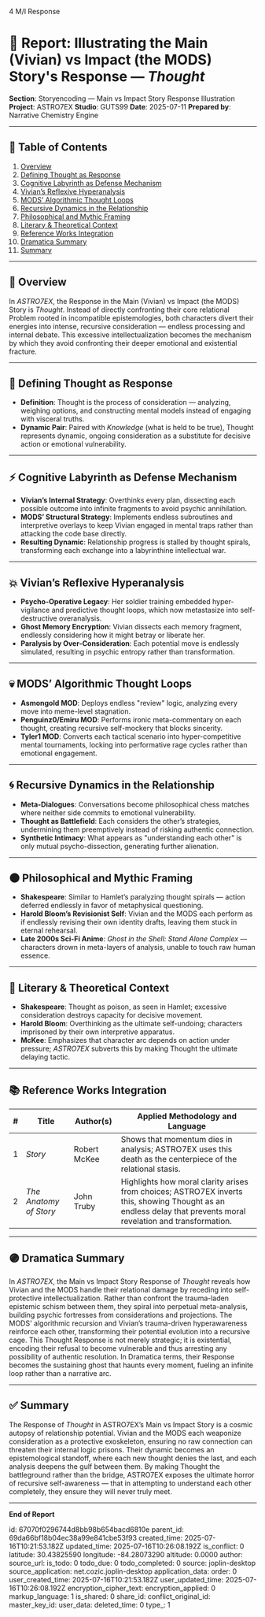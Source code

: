 4 M/I Response

# 📘 Report: Illustrating the Main (Vivian) vs Impact (the MODS) Story's Response — *Thought*

**Section**: Storyencoding — Main vs Impact Story Response Illustration
**Project**: ASTRO7EX
**Studio**: GUTS99
**Date**: 2025-07-11
**Prepared by**: Narrative Chemistry Engine

---

## 📓 Table of Contents

1. [Overview](#overview)
2. [Defining Thought as Response](#defining-thought-as-response)
3. [Cognitive Labyrinth as Defense Mechanism](#cognitive-labyrinth-as-defense-mechanism)
4. [Vivian’s Reflexive Hyperanalysis](#vivians-reflexive-hyperanalysis)
5. [MODS’ Algorithmic Thought Loops](#mods-algorithmic-thought-loops)
6. [Recursive Dynamics in the Relationship](#recursive-dynamics-in-the-relationship)
7. [Philosophical and Mythic Framing](#philosophical-and-mythic-framing)
8. [Literary & Theoretical Context](#literary--theoretical-context)
9. [Reference Works Integration](#reference-works-integration)
10. [Dramatica Summary](#dramatica-summary)
11. [Summary](#summary)

---

## 🧠 Overview

In *ASTRO7EX*, the Response in the Main (Vivian) vs Impact (the MODS) Story is *Thought*. Instead of directly confronting their core relational Problem rooted in incompatible epistemologies, both characters divert their energies into intense, recursive consideration — endless processing and internal debate. This excessive intellectualization becomes the mechanism by which they avoid confronting their deeper emotional and existential fracture.

---

## 🎯 Defining Thought as Response

* **Definition**: Thought is the process of consideration — analyzing, weighing options, and constructing mental models instead of engaging with visceral truths.
* **Dynamic Pair**: Paired with *Knowledge* (what is held to be true), Thought represents dynamic, ongoing consideration as a substitute for decisive action or emotional vulnerability.

---

## ⚡ Cognitive Labyrinth as Defense Mechanism

* **Vivian’s Internal Strategy**: Overthinks every plan, dissecting each possible outcome into infinite fragments to avoid psychic annihilation.
* **MODS’ Structural Strategy**: Implements endless subroutines and interpretive overlays to keep Vivian engaged in mental traps rather than attacking the code base directly.
* **Resulting Dynamic**: Relationship progress is stalled by thought spirals, transforming each exchange into a labyrinthine intellectual war.

---

## 💥 Vivian’s Reflexive Hyperanalysis

* **Psycho-Operative Legacy**: Her soldier training embedded hyper-vigilance and predictive thought loops, which now metastasize into self-destructive overanalysis.
* **Ghost Memory Encryption**: Vivian dissects each memory fragment, endlessly considering how it might betray or liberate her.
* **Paralysis by Over-Consideration**: Each potential move is endlessly simulated, resulting in psychic entropy rather than transformation.

---

## 💀 MODS’ Algorithmic Thought Loops

* **Asmongold MOD**: Deploys endless "review" logic, analyzing every move into meme-level stagnation.
* **Penguinz0/Emiru MOD**: Performs ironic meta-commentary on each thought, creating recursive self-mockery that blocks sincerity.
* **Tyler1 MOD**: Converts each tactical scenario into hyper-competitive mental tournaments, locking into performative rage cycles rather than emotional engagement.

---

## 🌀 Recursive Dynamics in the Relationship

* **Meta-Dialogues**: Conversations become philosophical chess matches where neither side commits to emotional vulnerability.
* **Thought as Battlefield**: Each considers the other’s strategies, undermining them preemptively instead of risking authentic connection.
* **Synthetic Intimacy**: What appears as "understanding each other" is only mutual psycho-dissection, generating further alienation.

---

## 🌑 Philosophical and Mythic Framing

* **Shakespeare**: Similar to Hamlet’s paralyzing thought spirals — action deferred endlessly in favor of metaphysical questioning.
* **Harold Bloom’s Revisionist Self**: Vivian and the MODS each perform as if endlessly revising their own identity drafts, leaving them stuck in eternal rehearsal.
* **Late 2000s Sci-Fi Anime**: *Ghost in the Shell: Stand Alone Complex* — characters drown in meta-layers of analysis, unable to touch raw human essence.

---

## 📖 Literary & Theoretical Context

* **Shakespeare**: Thought as poison, as seen in Hamlet; excessive consideration destroys capacity for decisive movement.
* **Harold Bloom**: Overthinking as the ultimate self-undoing; characters imprisoned by their own interpretive apparatus.
* **McKee**: Emphasizes that character arc depends on action under pressure; *ASTRO7EX* subverts this by making Thought the ultimate delaying tactic.

---

## 📚 Reference Works Integration

| # | **Title**              | **Author(s)** | **Applied Methodology and Language**                                                                                                                            |
| - | ---------------------- | ------------- | --------------------------------------------------------------------------------------------------------------------------------------------------------------- |
| 1 | *Story*                | Robert McKee  | Shows that momentum dies in analysis; ASTRO7EX uses this death as the centerpiece of the relational stasis.                                                     |
| 2 | *The Anatomy of Story* | John Truby    | Highlights how moral clarity arises from choices; ASTRO7EX inverts this, showing Thought as an endless delay that prevents moral revelation and transformation. |

---

## 🟣 Dramatica Summary

In *ASTRO7EX*, the Main vs Impact Story Response of *Thought* reveals how Vivian and the MODS handle their relational damage by receding into self-protective intellectualization. Rather than confront the trauma-laden epistemic schism between them, they spiral into perpetual meta-analysis, building psychic fortresses from considerations and projections. The MODS' algorithmic recursion and Vivian’s trauma-driven hyperawareness reinforce each other, transforming their potential evolution into a recursive cage. This Thought Response is not merely strategic; it is existential, encoding their refusal to become vulnerable and thus arresting any possibility of authentic resolution. In Dramatica terms, their Response becomes the sustaining ghost that haunts every moment, fueling an infinite loop rather than a narrative arc.

---

## ✅ Summary

The Response of *Thought* in ASTRO7EX’s Main vs Impact Story is a cosmic autopsy of relationship potential. Vivian and the MODS each weaponize consideration as a protective exoskeleton, ensuring no raw connection can threaten their internal logic prisons. Their dynamic becomes an epistemological standoff, where each new thought denies the last, and each analysis deepens the gulf between them. By making Thought the battleground rather than the bridge, ASTRO7EX exposes the ultimate horror of recursive self-awareness — that in attempting to understand each other completely, they ensure they will never truly meet.

---

**End of Report**


id: 67070f0296744d8bb98b654bacd6810e
parent_id: 69da66bf18b04ec38a99e841cbe53f93
created_time: 2025-07-16T10:21:53.182Z
updated_time: 2025-07-16T10:26:08.192Z
is_conflict: 0
latitude: 30.43825590
longitude: -84.28073290
altitude: 0.0000
author: 
source_url: 
is_todo: 0
todo_due: 0
todo_completed: 0
source: joplin-desktop
source_application: net.cozic.joplin-desktop
application_data: 
order: 0
user_created_time: 2025-07-16T10:21:53.182Z
user_updated_time: 2025-07-16T10:26:08.192Z
encryption_cipher_text: 
encryption_applied: 0
markup_language: 1
is_shared: 0
share_id: 
conflict_original_id: 
master_key_id: 
user_data: 
deleted_time: 0
type_: 1